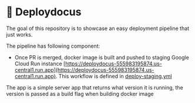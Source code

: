 # 🦕 Deploydocus

The goal of this repository is to showcase an easy deployment pipeline that just works.

The pipeline has following component:
 * Once PR is merged, docker image is built and pushed to staging Google Cloud Run instance [https://deploydocus-555983195874.us-central1.run.app](https://deploydocus-555983195874.us-central1.run.app). This workflow is defined in [deploy-staging.yml](https://github.com/yb172/deploydocus/blob/main/.github/workflows/deploy-staging.yml)

The app is a simple server app that returns what version it is running, the version is passed as a build flag when building docker image
